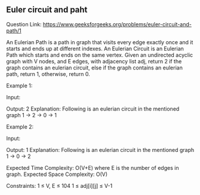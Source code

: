 ## Euler circuit and paht

Question Link: https://www.geeksforgeeks.org/problems/euler-circuit-and-path/1

An Eulerian Path is a path in graph that visits every edge exactly once and it starts and ends up at different indexes. An Eulerian Circuit is an Eulerian Path which starts and ends on the same vertex. Given an undirected acyclic graph with V nodes, and E edges, with adjacency list adj, return 2 if the graph contains an eulerian circuit, else if the graph contains an eulerian path, return 1, otherwise, return 0.

Example 1:

Input: 

Output: 2
Explanation: 
Following is an eulerian circuit in the mentioned graph
1 -> 2 -> 0 -> 1

Example 2:

Input: 

Output: 1
Explanation: 
Following is an eulerian circuit in the mentioned graph
1 -> 0 -> 2

Expected Time Complexity: O(V+E) where E is the number of edges in graph.
Expected Space Complexity: O(V)

Constraints:
1 ≤ V, E ≤ 104
1 ≤ adj[i][j] ≤ V-1